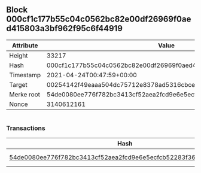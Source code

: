 ## Block 000cf1c177b55c04c0562bc82e00df26969f0aed415803a3bf962f95c6f44919

Attribute | Value
--- | ---
Height | 33217
Hash | 000cf1c177b55c04c0562bc82e00df26969f0aed415803a3bf962f95c6f44919
Timestamp | 2021-04-24T00:47:59+00:00
Target | 00254142f49eaaa504dc75712e8378ad5316cbcead634704b3734b6271167cc4
Merke root | 54de0080ee776f782bc3413cf52aea2fcd9e6e5ecfcb52283f36c96c277c3014
Nonce | 3140612161

```

```

### Transactions

Hash | Amount
--- | ---
[54de0080ee776f782bc3413cf52aea2fcd9e6e5ecfcb52283f36c96c277c3014](54de0080ee776f782bc3413cf52aea2fcd9e6e5ecfcb52283f36c96c277c3014.md) | 10.00000000 SKEPTI 
